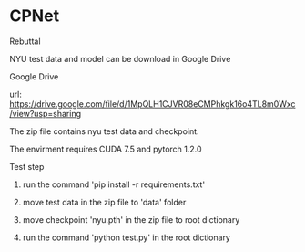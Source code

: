 # CPNet

Rebuttal


NYU test data and model can be download in Google Drive

Google Drive

url: https://drive.google.com/file/d/1MpQLH1CJVR08eCMPhkgk16o4TL8m0Wxc/view?usp=sharing

The zip file contains nyu test data and checkpoint.

The envirment requires CUDA 7.5 and pytorch 1.2.0

Test step

1. run the command 'pip install -r requirements.txt'

2. move test data in the zip file to 'data' folder

3. move checkpoint 'nyu.pth' in the zip file to root dictionary

4. run the command 'python test.py' in the root dictionary
